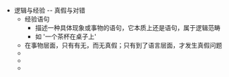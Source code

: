 - 逻辑与经验 -- 真假与对错
	- 经验语句
		- 描述一种具体现象或事物的语句，它本质上还是语句，属于逻辑范畴
		- 如 '一个茶杯在桌子上'
	- 在事物层面，只有有无，而无真假；只有到了语言层面，才发生真假问题
	-
	-
	-
